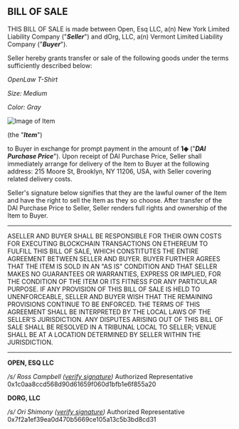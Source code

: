 ## BILL OF SALE

THIS BILL OF SALE is made between Open, Esq LLC, a(n) New York Limited Liability Company  ("***Seller***") and dOrg, LLC, a(n) Vermont Limited Liability Company ("***Buyer***").

Seller hereby grants transfer or sale of the following goods under the terms sufficiently described below: 

*OpenLaw T-Shirt*

*Size: Medium*

*Color: Gray*

![Image of Item](http://dao.openlaw.io/user/file/version/2B2CB7A547E45993B0111C6B50BD749940FEF15A666856AE31B68E344AE02B0A)

(the "***Item***")

to Buyer in exchange for prompt payment in the amount of **1◈** ("***DAI Purchase Price***"). Upon receipt of DAI Purchase Price, Seller shall immediately arrange for delivery of the Item to Buyer at the following address: 215 Moore St, Brooklyn, NY 11206, USA, with Seller covering related delivery costs.

Seller's signature below signifies that they are the lawful owner of the Item and have the right to sell the Item as they so choose. After transfer of the DAI Purchase Price to Seller, Seller renders full rights and ownership of the Item to Buyer. 

________________________________________________________________________________________________________________________________________

ASELLER AND BUYER SHALL BE RESPONSIBLE FOR THEIR OWN COSTS FOR EXECUTING BLOCKCHAIN TRANSACTIONS ON ETHEREUM TO FULFILL THIS BILL OF SALE, WHICH CONSTITUTES THE ENTIRE AGREEMENT BETWEEN SELLER AND BUYER. BUYER FURTHER AGREES THAT THE ITEM IS SOLD IN AN "AS IS" CONDITION AND THAT SELLER MAKES NO GUARANTEES OR WARRANTIES, EXPRESS OR IMPLIED, FOR THE CONDITION OF THE ITEM OR ITS FITNESS FOR ANY PARTICULAR PURPOSE. IF ANY PROVISION OF THIS BILL OF SALE IS HELD TO UNENFORCEABLE, SELLER AND BUYER WISH THAT THE REMAINING PROVISIONS CONTINUE TO BE ENFORCED. THE TERMS OF THIS AGREEMENT SHALL BE INTERPRETED BY THE LOCAL LAWS OF THE SELLER'S JURISDICTION. ANY DISPUTES ARISING OUT OF THIS BILL OF SALE SHALL BE RESOLVED IN A TRIBUNAL LOCAL TO SELLER; VENUE SHALL BE AT A LOCATION DETERMINED BY SELLER WITHIN THE JURISDICTION.
________________________________________________________________________________________________________________________________________


**OPEN, ESQ LLC**

*/s/ Ross Campbell  ([verify signature](https://rinkeby.etherscan.io/tx/0x69968868f8b63fe2a48abd4dc027148ae897ecda94c8b0aadeb0cbd51a29559c))*
Authorized Representative
0x1c0aa8ccd568d90d61659f060d1bfb1e6f855a20 

**DORG, LLC**

*/s/ Ori Shimony  ([verify signature](https://rinkeby.etherscan.io/tx/0x443e74a2a675a06ec7720bbe55fb86c6ce18ce54888ba6929b56d08eb32a5361))*
Authorized Representative
0x7f2a1ef39ea0d470b5669ce105a13c5b3bd8cd31
